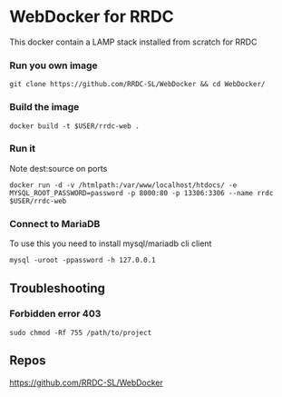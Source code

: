 # WebDocker for RRDC

This docker contain a LAMP stack installed from scratch for RRDC

### Run you own image

```  
git clone https://github.com/RRDC-SL/WebDocker && cd WebDocker/
```

### Build the image
```
docker build -t $USER/rrdc-web .
```

### Run it
Note dest:source on ports
```
docker run -d -v /htmlpath:/var/www/localhost/htdocs/ -e MYSQL_ROOT_PASSWORD=password -p 8000:80 -p 13306:3306 --name rrdc $USER/rrdc-web
```

### Connect to MariaDB
To use this you need to install mysql/mariadb cli client
```
mysql -uroot -ppassword -h 127.0.0.1
```

## Troubleshooting

### Forbidden error 403 
```
sudo chmod -Rf 755 /path/to/project
``` 

## Repos
https://github.com/RRDC-SL/WebDocker
